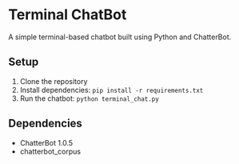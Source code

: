 # Terminal ChatBot

A simple terminal-based chatbot built using Python and ChatterBot.

## Setup

1. Clone the repository
2. Install dependencies: `pip install -r requirements.txt`
3. Run the chatbot: `python terminal_chat.py`

## Dependencies

- ChatterBot 1.0.5
- chatterbot_corpus
